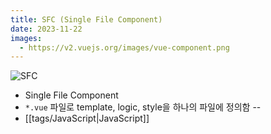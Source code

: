 ```yaml
---
title: SFC (Single File Component)
date: 2023-11-22
images:
  - https://v2.vuejs.org/images/vue-component.png
---
```


![SFC](https://v2.vuejs.org/images/vue-component.png)

- Single File Component
- `*.vue` 파일로 template, logic, style을 하나의 파일에 정의함
--
- [[tags/JavaScript|JavaScript]]
